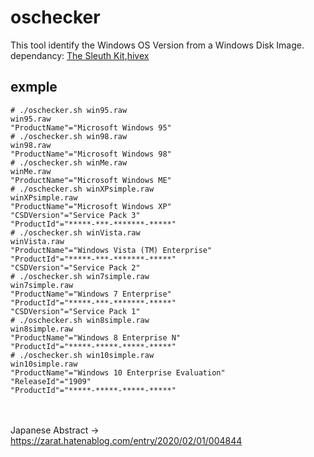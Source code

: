 # oschecker
This tool identify the Windows OS Version from a Windows Disk Image.
<br>
dependancy: [The Sleuth Kit](https://github.com/sleuthkit/sleuthkit),[hivex](https://github.com/libguestfs/hivex)
## exmple
```
# ./oschecker.sh win95.raw
win95.raw
"ProductName"="Microsoft Windows 95"
# ./oschecker.sh win98.raw
win98.raw
"ProductName"="Microsoft Windows 98"
# ./oschecker.sh winMe.raw
winMe.raw
"ProductName"="Microsoft Windows ME"
# ./oschecker.sh winXPsimple.raw
winXPsimple.raw
"ProductName"="Microsoft Windows XP"
"CSDVersion"="Service Pack 3"
"ProductId"="*****-***-*******-*****"
# ./oschecker.sh winVista.raw
winVista.raw
"ProductName"="Windows Vista (TM) Enterprise"
"ProductId"="*****-***-*******-*****"
"CSDVersion"="Service Pack 2"
# ./oschecker.sh win7simple.raw
win7simple.raw
"ProductName"="Windows 7 Enterprise"
"ProductId"="*****-***-*******-*****"
"CSDVersion"="Service Pack 1"
# ./oschecker.sh win8simple.raw
win8simple.raw
"ProductName"="Windows 8 Enterprise N"
"ProductId"="*****-*****-*****-*****"
# ./oschecker.sh win10simple.raw
win10simple.raw
"ProductName"="Windows 10 Enterprise Evaluation"
"ReleaseId"="1909"
"ProductId"="*****-*****-*****-*****"
```
<br><br>
Japanese Abstract -> https://zarat.hatenablog.com/entry/2020/02/01/004844

